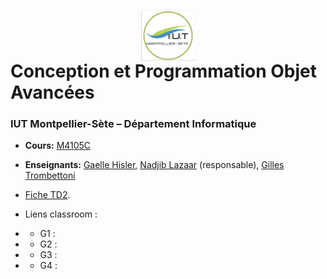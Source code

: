 # <img src="iut.png" width="17%" style="margin:auto;display:block;"/> Conception et Programmation Objet Avancées 
### IUT Montpellier-Sète – Département Informatique
* **Cours:** [M4105C](https://github.com/IUTInfoMontpSete-M4105C/Ressources)
* **Enseignants:** [Gaelle Hisler](mailto:gaelle.Hisler@umontpellier.fr), [Nadjib Lazaar](mailto:nadjib.lazaar@umontpellier.fr) (responsable), [Gilles Trombettoni](mailto:gilles.trombettoni@lirmm.fr) 
* [Fiche TD2](TD2.pdf).

* Liens classroom : 
* * G1 : 
* * G2 : 
* * G3 : 
* * G4 : 

